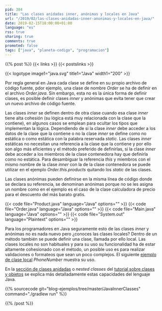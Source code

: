 ```yaml
---
pid: 384
title: "Las clases anidadas inner, anónimas y locales en Java"
url: "/2019/02/las-clases-anidadas-inner-anonimas-y-locales-en-java/"
date: 2019-02-15T18:00:00+01:00
language: "es"
rss: true
sharing: true
comments: true
promoted: false
tags: ["java", "planeta-codigo", "programacion"]
---
```


{{% post %}}
{{< links >}}
{{< postslinks >}}

{{< logotype image1="java.svg" title1="Java" width1="200" >}}

Por regla general en Java cada clase se define en su propio archivo de código fuente, pdor ejemplo, una clase de nombre _Order_ se ha de definir en el archivo _Order.java_. Sin embargo, esta no es la única forma de definir clases, es posible definir clases _inner_ y anónimas que evita tener que crear un nuevo archivo de código fuente.

Las clases _inner_ se definen dentro de otra clase cuando esa clase _inner_ tiene alta cohesión (su lógica está muy relacionada con la clase que la contiene), en algunos casos se emplean para ocultar los tipos que implementan la lógica. Dependiendo de si la clase _inner_ debe acceder a los datos de la clase que la contiene o no la clase _inner_ se define como no estática o como estática con la palabra reservada _static_. Las clases _inner_ estáticas no necesitan una referencia a la clase que la contiene y por ello son algo más eficientes y el método preferido de definirlas, si la clase _inner_ debe acceder a los miembros de la clase contenedora hay que definirla como no estática. Para desambiguar la referencia _this_ y miembros con el mismo nombre de la clase _inner_ con la de la clase contenedora se puede utilizar en el ejemplo _Order.this.products_ quitando los _static_ de las clases.

Las clases anónimas pueden definirse en la misma línea de código donde se declara su referencia, se denominan anónimas porque no se les asigna un nombre como en el ejemplo es el caso de la clase calculadora de precio para el descuento del más barato gratis.

{{< code file="Product.java" language="Java" options="" >}}
{{< code file="Order.java" language="Java" options="" >}}
{{< code file="Main.java" language="Java" options="" >}}
{{< code file="System.out" language="Plaintext" options="" >}}

Para los programadores en Java seguramente esto de las clases _inner_ y anónimas no es nada nuevo pero ¿conoces las clases locales? Dentro de un método también se puede definir una clase, llamada por ello local. Las clases locales no son habituales y para su uso su funcionalidad ha de estar altamente cohesionado con el método, un posible uso es para realizar validaciones o formateos que sean un poco complejos. El siguiente [ejemplo de clase local](https://docs.oracle.com/javase/tutorial/java/javaOO/localclasses.html) _PhoneNumber_ muestra su uso.

En la [sección de clases anidadas](http://docs.oracle.com/javase/tutorial/java/javaOO/nested.html) o _nested classes_ del [tutorial sobre clases y objetos](http://docs.oracle.com/javase/tutorial/java/javaOO/index.html) se explica más detalladamente estas capacidades del lenguaje Java.

{{% sourcecode git="blog-ejemplos/tree/master/JavaInnerClasses" command="./gradlew run" %}}

{{% /post %}}

